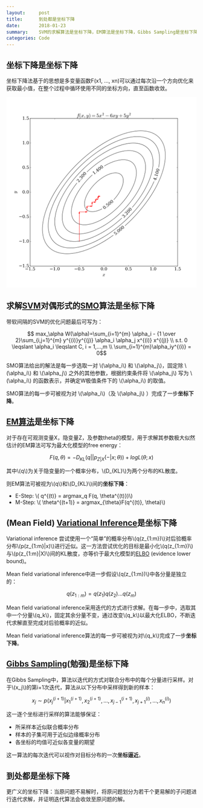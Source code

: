 ```yaml
---
layout:     post
title:      到处都是坐标下降
date:       2018-01-23
summary:    SVM的求解算法是坐标下降，EM算法是坐标下降，Gibbs Sampling是坐标下降，Variational Inference还是坐标下降
categories: Code
---
```




## 坐标下降是坐标下降

坐标下降法基于的思想是多变量函数F(x1, …, xn)可以通过每次沿一个方向优化来获取最小值，在整个过程中循环使用不同的坐标方向，直至函数收敛。

![](/images/Coordinate_descent.png)

## 求解[SVM](https://en.wikipedia.org/wiki/Support_vector_machine)对偶形式的[SMO](https://en.wikipedia.org/wiki/Sequential_minimal_optimization)算法是坐标下降

带软间隔的SVM的优化问题最后可写为：

$$ max_\alpha W(\alpha)=\sum_{i=1}^{m} \alpha_i - {1 \over 2}\sum_{i,j=1}^{m} y^{(i)}y^{(j)} \alpha_i \alpha_j x^{(i)} x^{(j)} \\ 
s.t. 0 \leqslant \alpha_i \leqslant C, i = 1,...,m \\
\sum_{i=1}^{m}\alpha_iy^{(i)} = 0$$

SMO算法给出的解法是每一步选取一对 \\(\alpha_i\\) 和 \\(\alpha_j\\)，固定除 \\(\alpha_i\\) 和 \\(\alpha_j\\) 之外的其他参数，根据约束条件将 \\(\alpha_j\\) 写为 \\(\alpha_i\\) 的函数表示，并确定W极值条件下的 \\(\alpha_i\\) 的取值。

SMO算法的每一步可被视为对 \\(\alpha_i\\)（及 \\(\alpha_j\\) ）完成了一步**坐标下降**。

## [EM算法](https://en.wikipedia.org/wiki/Expectation–maximization_algorithm)是坐标下降

对于存在可观测变量X，隐变量Z，及参数theta的模型，用于求解其参数极大似然估计的EM算法可写为最大化模型的free energy：

$$ F(q,\theta) = -D_{KL}(q||p_{Z|X}(-|x;\theta)) + logL(\theta;x) $$

其中\\(q\\)为关于隐变量的一个概率分布，\\(D_{KL}\\)为两个分布的KL散度。

则EM算法可被视为\\(q\\)和\\(D_{KL}\\)间的**坐标下降**：

+ E-Step: \\( q^{(t)} = argmax_q F(q, \theta^{(t)})\\)
+ M-Step: \\( \theta^{(t+1)} = argmax_{\theta}F(q^{(t)}, \theta)\\)

## (Mean Field) [Variational Inference](https://en.wikipedia.org/wiki/Variational_Bayesian_methods)是坐标下降

Variational inference 尝试使用一个“简单”的概率分布\\(q(z_{1:m})\\)对后验概率分布\\(p(z_{1:m}\|x)\\)进行近似。这一方法尝试优化的目标是最小化\\(q(z_{1:m})\\)与\\(p(z_{1:m}\|X)\\)间的KL散度，亦等价于最大化模型的[ELBO](https://www.cs.princeton.edu/courses/archive/fall11/.../variational-inference-i.pdf) (evidence lower bound)。

Mean field variational inference中进一步假设\\(q(z_{1:m})\\)中各分量是独立的：

$$q(z_{1:m}) = q(z_1)q(z_2)...q(z_m)$$

Mean field variational inference采用迭代的方式进行求解。在每一步中，选取其中一个分量\\(q_k\\)，固定其余分量不变，通过改变\\(q_k\\)以最大化ELBO，不断迭代求解直至完成对后验概率的近似。

Mean field variational inference算法的每一步可被视为对\\(q_k\\)完成了一步**坐标下降**。

## [Gibbs Sampling](https://en.wikipedia.org/wiki/Gibbs_sampling)(勉强)是坐标下降

在Gibbs Sampling中，算法以迭代的方式对联合分布中的每个分量进行采样。对于\\(x_j\\)的第i+1次迭代，算法从以下分布中采样得到新的样本：

$$ x_j \sim p(x_j^{(i+1)} | x_1^{(i+1)}, x_2^{(i+1)}, ..., x_{j-1}^{(i+1)}, x_{j+1}^{(i)}, ..., x_{n}^{(i)})$$

这一逐个坐标进行采样的算法能够保证：
+ 所采样本近似联合概率分布
+ 样本的子集可用于近似边缘概率分布
+ 各坐标的均值可近似各变量的期望

这一算法的每次迭代可以视作对目标分布的一次**坐标逼近**。


## 到处都是坐标下降

更广义的坐标下降：当原问题不易解时，将原问题划分为若干个更易解的子问题进行迭代求解，并证明迭代算法会收敛至原问题的解。
